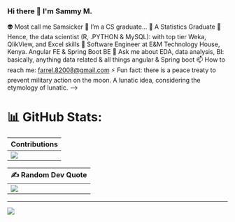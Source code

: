 ### Hi there 👋 I'm Sammy M.
👽 Most call me Samsicker
🔭 I’m a CS graduate...
🌱 A Statistics Graduate
👯 Hence, the data scientist (R, .PYTHON & MySQL): with top tier Weka, QlikView, and Excel skills
🤔 Software Engineer at E&M Technology House, Kenya. Angular FE & Spring Boot BE
💬 Ask me about EDA, data analysis, BI: basically, anything data related & all things angular & Spring boot
📫 How to reach me: farrel.82008@gmail.com
⚡ Fun fact: there is a peace treaty to prevent military action on the moon. A lunatic idea, considering the etymology of lunatic.
-->


<!-- # 💻 Tech Stack:
| Mobile |  |  |  |
| ------ | ------ | ------ | ------ |
| ![Kotlin](https://img.shields.io/badge/kotlin-%230095D5.svg?style=for-the-badge&logo=kotlin&logoColor=white) | ![Flutter](https://img.shields.io/badge/Flutter-%2302569B.svg?style=for-the-badge&logo=Flutter&logoColor=white) | ![Java](https://img.shields.io/badge/java-%23ED8B00.svg?style=for-the-badge&logo=java&logoColor=white) | ![Dart](https://img.shields.io/badge/dart-%230175C2.svg?style=for-the-badge&logo=dart&logoColor=white) |

| Others |  |  |  |  |  |  |  |
| ------ | ------ | ------ | ------ | ------ | ------ | ------ | ------ |
|  ![JavaScript](https://img.shields.io/badge/javascript-%23323330.svg?style=for-the-badge&logo=javascript&logoColor=%23F7DF1E) | ![C#](https://img.shields.io/badge/c%23-%23239120.svg?style=for-the-badge&logo=c-sharp&logoColor=white) |  ![Firebase](https://img.shields.io/badge/firebase-%23039BE5.svg?style=for-the-badge&logo=firebase) | ![Vercel](https://img.shields.io/badge/vercel-%23000000.svg?style=for-the-badge&logo=vercel&logoColor=white) | ![Adobe Dreamweaver](https://img.shields.io/badge/Adobe%20Dreamweaver-FF61F6.svg?style=for-the-badge&logo=Adobe%20Dreamweaver&logoColor=white) | ![Adobe Photoshop](https://img.shields.io/badge/adobephotoshop-%2331A8FF.svg?style=for-the-badge&logo=adobephotoshop&logoColor=white) |  ![Canva](https://img.shields.io/badge/Canva-%2300C4CC.svg?style=for-the-badge&logo=Canva&logoColor=white) |  ![Figma](https://img.shields.io/badge/figma-%23F24E1E.svg?style=for-the-badge&logo=figma&logoColor=white) | -->


# 📊 GitHub Stats:

| Contributions |
| ------ |
| ![](https://github-readme-streak-stats.herokuapp.com/?user=SW-Muriu&theme=dark&hide_border=false) |

| ✍️ Random Dev Quote |
| ------ |
| ![](https://quotes-github-readme.vercel.app/api?type=horizontal&theme=radical) |



---
[![](https://visitcount.itsvg.in/api?id=SW-Muriu&icon=0&color=0)](https://visitcount.itsvg.in)


